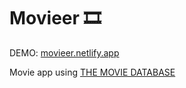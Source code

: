 # Movieer 🎞️

DEMO: [movieer.netlify.app](movieer.netlify.app/)

Movie app using [THE MOVIE DATABASE](https://www.themoviedb.org/)